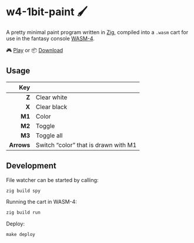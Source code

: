 # w4-1bit-paint :paintbrush:

A pretty minimal paint program written in [Zig](https://ziglang.org/),
compiled into a `.wasm` cart for use in the
fantasy console [WASM-4](https://wasm4.org/).

:video_game: [Play](https://assets.c7.se/games/w4-1bit-paint/) or :package: [Download](https://assets.c7.se/games/w4-1bit-paint/w4-1bit-paint.zip)

## Usage

| Key        |                                             |
|-----------:|---------------------------------------------|
| **Z**      | Clear white
| **X**      | Clear black
| **M1**     | Color
| **M2**     | Toggle
| **M3**     | Toggle all
| **Arrows** | Switch “color” that is drawn with M1

## Development

File watcher can be started by calling:
```sh
zig build spy
```

Running the cart in WASM-4:
```sh
zig build run
```

Deploy:
```
make deploy
```
